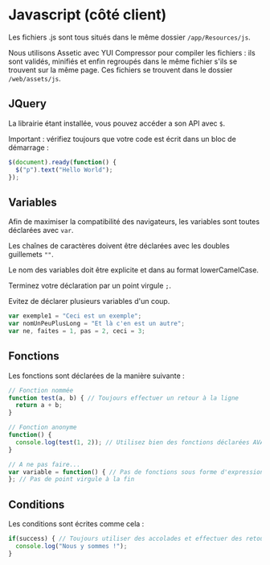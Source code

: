 # Javascript (côté client)

Les fichiers .js sont tous situés dans le même dossier `/app/Resources/js`.

Nous utilisons Assetic avec YUI Compressor pour compiler les fichiers : ils sont validés, minifiés et enfin regroupés
dans le même fichier s'ils se trouvent sur la même page. Ces fichiers se trouvent dans le dossier `/web/assets/js`.

## JQuery
La librairie étant installée, vous pouvez accéder a son API avec `$`.

Important : vérifiez toujours que votre code est écrit dans un bloc de démarrage :
```javascript
$(document).ready(function() {
  $("p").text("Hello World");
});
```

## Variables
Afin de maximiser la compatibilité des navigateurs, les variables sont toutes déclarées avec `var`.

Les chaînes de caractères doivent être déclarées avec les doubles guillemets `""`.

Le nom des variables doit être explicite et dans au format lowerCamelCase.

Terminez votre déclaration par un point virgule `;`.

Evitez de déclarer plusieurs variables d'un coup.

```javascript
var exemple1 = "Ceci est un exemple";
var nomUnPeuPlusLong = "Et là c'en est un autre";
var ne, faites = 1, pas = 2, ceci = 3;
```

## Fonctions
Les fonctions sont déclarées de la manière suivante :
```javascript
// Fonction nommée
function test(a, b) { // Toujours effectuer un retour à la ligne
  return a + b;
}

// Fonction anonyme
function() {
  console.log(test(1, 2)); // Utilisez bien des fonctions déclarées AVANT
}

// A ne pas faire...
var variable = function() { // Pas de fonctions sous forme d'expression
}; // Pas de point virgule à la fin
```

## Conditions
Les conditions sont écrites comme cela :
```javascript
if(success) { // Toujours utiliser des accolades et effectuer des retours à la ligne
  console.log("Nous y sommes !");
}
```

